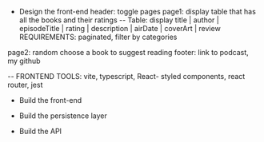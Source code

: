 
- Design the front-end
header: toggle pages 
page1: display table that has all the books and their ratings
-- Table: display 
title | author | episodeTitle | rating | description | airDate | coverArt | review
REQUIREMENTS: paginated, filter by categories 

page2: random choose a book to suggest reading
footer: link to podcast, my github 

-- FRONTEND TOOLS: vite, typescript, React- styled components, react router, jest    

- Build the front-end

- Build the persistence layer 

- Build the API